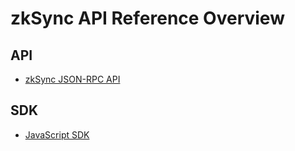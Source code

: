 # zkSync API Reference Overview

## API

- [zkSync JSON-RPC API](./api.md)

## SDK

- [JavaScript SDK](./js.md)
